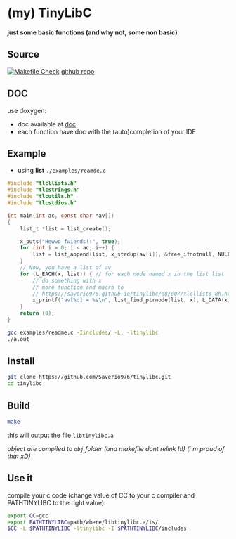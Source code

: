 # (my) TinyLibC

**just some basic functions (and why not, some non basic)**

## Source

[![Makefile Check](https://github.com/Saverio976/tinylibc/actions/workflows/makefile.yml/badge.svg?branch=main)](https://github.com/Saverio976/tinylibc/actions/workflows/makefile.yml)
[github repo](https://github.com/Saverio976/tinylibc)

## DOC

use doxygen:
- doc available at [doc](https://saverio976.github.io/tinylibc/)
- each function have doc with the (auto)completion of your IDE

## Example

- using **list**
`./examples/reamde.c`
```c
#include "tlcllists.h"
#include "tlcstrings.h"
#include "tlcutils.h"
#include "tlcstdios.h"

int main(int ac, const char *av[])
{
    list_t *list = list_create();

    x_puts("Hewwo fwiends!!", true);
    for (int i = 0; i < ac; i++) {
        list = list_append(list, x_strdup(av[i]), &free_ifnotnull, NULL);
    }
    // Now, you have a list of av
    for (L_EACH(x, list)) { // for each node named x in the list list
        // do something with x
        // more function and macro to
        // https://saverio976.github.io/tinylibc/d8/d07/tlcllists_8h.html
        x_printf("av[%d] = %s\n", list_find_ptrnode(list, x), L_DATA(x));
    }
    return (0);
}
```

```bash
gcc examples/readme.c -Iincludes/ -L. -ltinylibc
./a.out
```

## Install

```bash
git clone https://github.com/Saverio976/tinylibc.git
cd tinylibc
```

## Build

```bash
make
```
this will output the file  `libtinylibc.a`

*object are compiled to `obj` folder (and makefile dont relink !!!) (i'm proud of that xD)*

## Use it

compile your c code (change value of CC to your c compiler and PATHTINYLIBC to the right value):
```bash
export CC=gcc
export PATHTINYLIBC=path/where/libtinylibc.a/is/
$CC -L $PATHTINYLIBC -ltinylibc -I $PATHTINYLIBC/includes
```
